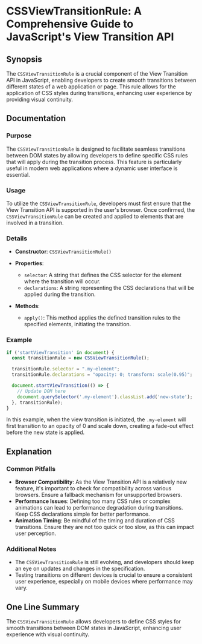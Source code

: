 <!--
Meta Description: # CSSViewTransitionRule: A Comprehensive Guide to JavaScript's View Transition API ## Synopsis The `CSSViewTransitionRule` is a crucial component of t...
Meta Keywords: transition, cssviewtransitionrule, css, transitions, user
-->

# CSSViewTransitionRule: A Comprehensive Guide to JavaScript's View Transition API

## Synopsis
The `CSSViewTransitionRule` is a crucial component of the View Transition API in JavaScript, enabling developers to create smooth transitions between different states of a web application or page. This rule allows for the application of CSS styles during transitions, enhancing user experience by providing visual continuity.

## Documentation

### Purpose
The `CSSViewTransitionRule` is designed to facilitate seamless transitions between DOM states by allowing developers to define specific CSS rules that will apply during the transition process. This feature is particularly useful in modern web applications where a dynamic user interface is essential.

### Usage
To utilize the `CSSViewTransitionRule`, developers must first ensure that the View Transition API is supported in the user's browser. Once confirmed, the `CSSViewTransitionRule` can be created and applied to elements that are involved in a transition.

### Details
- **Constructor**: `CSSViewTransitionRule()`
- **Properties**:
  - `selector`: A string that defines the CSS selector for the element where the transition will occur.
  - `declarations`: A string representing the CSS declarations that will be applied during the transition.

- **Methods**:
  - `apply()`: This method applies the defined transition rules to the specified elements, initiating the transition.

### Example
```javascript
if ('startViewTransition' in document) {
  const transitionRule = new CSSViewTransitionRule();

  transitionRule.selector = ".my-element";
  transitionRule.declarations = "opacity: 0; transform: scale(0.95)";

  document.startViewTransition(() => {
    // Update DOM here
    document.querySelector('.my-element').classList.add('new-state');
  }, transitionRule);
}
```

In this example, when the view transition is initiated, the `.my-element` will first transition to an opacity of 0 and scale down, creating a fade-out effect before the new state is applied.

## Explanation
### Common Pitfalls
- **Browser Compatibility**: As the View Transition API is a relatively new feature, it's important to check for compatibility across various browsers. Ensure a fallback mechanism for unsupported browsers.
- **Performance Issues**: Defining too many CSS rules or complex animations can lead to performance degradation during transitions. Keep CSS declarations simple for better performance.
- **Animation Timing**: Be mindful of the timing and duration of CSS transitions. Ensure they are not too quick or too slow, as this can impact user perception.

### Additional Notes
- The `CSSViewTransitionRule` is still evolving, and developers should keep an eye on updates and changes in the specification.
- Testing transitions on different devices is crucial to ensure a consistent user experience, especially on mobile devices where performance may vary.

## One Line Summary
The `CSSViewTransitionRule` allows developers to define CSS styles for smooth transitions between DOM states in JavaScript, enhancing user experience with visual continuity.
